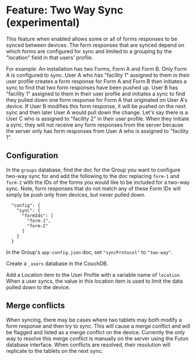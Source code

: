 # Feature: Two Way Sync (experimental)
This feature when enabled allows some or all of forms responses to be synced between devices.
The form responses that are synced depend on which forms are configured for sync and limited to a grouping by the "location"
field in that users' profile.

For example: An installation has two Forms, Form A and Form B. Only Form A is configured to sync.
User A who has "facility 1" assigned to them in their user profile creates a form response for Form A and Form B then initiates
a sync to find that two form responses have been pushed up. User B has "facility 1" assigned to them in their user profile and
initiates a sync to find they pulled down one form response for Form A that originated on User A's device. If User B modifies
this form response, it will be pushed on the next sync and then later User A would pull down the change. Let's say there is a
User C who is assigned to "facility 2" in their user profile. When they initiate a sync, they will not
receive any form responses from the server because the server only has form responses from User A who is assigned to
"facility 1".

## Configuration

In the `groups` database, find the doc for the Group you want to configure two-way sync for and add the following to the
doc replacing `form-1` and `form-2` with the IDs of the forms you would like to be included for a two-way sync. Note, form
responses that do not match any of these Form IDs will simply be push only from devices, but never pulled down.

```
  "config": {
    "sync": {
      "formIds": [
        "form-1",
        "form-2"
      ]
    }
  }
```

In the Group's `app-config.json` doc, set `"syncProtocol"` to `"two-way"`.

Create a `_users` database in the CouchDB.

Add a Location item to the User Profile with a variable name of `location`. When a user syncs, the value in this location item is used to limit the data pulled down to the device.


## Merge conflicts
When syncing, there may be cases where two tablets may both modify a form response and then try to sync. This will cause a merge conflict and will be flagged and listed as a merge conflict on the device. Currently the only way to resolve this merge conflict is manually on the server using the Futon database interface. When conflicts are resolved, their resolution will replicate to the tablets on the next sync.
